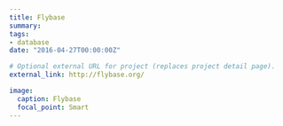 ```yaml
---
title: Flybase
summary: 
tags:
- database
date: "2016-04-27T00:00:00Z"

# Optional external URL for project (replaces project detail page).
external_link: http://flybase.org/

image:
  caption: Flybase
  focal_point: Smart
---
```

